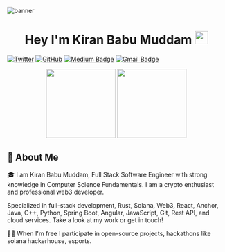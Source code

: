 ![banner](https://github.com/kiranmuddam/kiranmuddam/blob/master/0.jpeg)

<h1 align="center">Hey I'm Kiran Babu Muddam <img src="https://raw.githubusercontent.com/kiranmuddam/kiranmuddam/master/wave.gif" width="30px"></h1> 

<!-- [![LinkedIn](https://img.shields.io/badge/LinkedIn-kiranmuddam-blue?style=flat-square&logo=linkedin)](https://www.linkedin.com/in/kiranmuddam/) -->
[![Twitter](https://img.shields.io/twitter/follow/kiranbabumuddam?style=flat-square&logo=twitter)](https://twitter.com/kiranbabumuddam)
[![GitHub](https://img.shields.io/badge/GitHub-kiranmuddam-lightgrey?style=flat-square&logo=github)](https://www.github.com/kiranmuddam/)
[![Medium Badge](https://img.shields.io/badge/-blog.kiranmuddam.com-03a57a?style=flat-square&labelColor=000000&logo=Medium&link=https://blog.kiranmuddam.com)](https://blog.kiranmuddam.com)
[![Gmail Badge](https://img.shields.io/badge/-kiraniiitn@gmail.com-c14438?style=flat-square&logo=Gmail&logoColor=white&link=mailto:kiraniiitn@gmail.com)](mailto:kiraniiitn@gmail.com)
<p align="center"> <img src="https://octodex.github.com/images/daftpunktocat-thomas.gif" height="160px" width="160px"> <img src="https://octodex.github.com/images/daftpunktocat-guy.gif" height="160px" width="160px"> </p>

## 🚀 About Me 

🎓 I am Kiran Babu Muddam, Full Stack Software Engineer with strong knowledge in Computer Science Fundamentals. I am a crypto enthusiast and professional web3 developer.

Specialized in full-stack development, Rust, Solana, Web3, React, Anchor, Java, C++, Python, Spring Boot, Angular, JavaScript, Git, Rest API, and cloud services. Take a look at my work or get in touch!

👨‍💻 When I'm free I participate in open-source projects, hackathons like solana hackerhouse, esports.

<!-- ## ⚡ Technologies

![Java](https://img.shields.io/badge/-java-E34A86?style=flat-square&logo=java)
![Spring Boot](https://img.shields.io/badge/-SpringBoot-007ACC?style=flat-square&logo=springboot)
![C++](https://img.shields.io/badge/-C++-00599C?style=flat-square&logo=c)
![JavaScript](https://img.shields.io/badge/-JavaScript-black?style=flat-square&logo=javascript)
![Python](https://img.shields.io/badge/-Python-black?style=flat-square&logo=Python)
![Nodejs](https://img.shields.io/badge/-Nodejs-black?style=flat-square&logo=Node.js)
![Angular](https://img.shields.io/badge/-Angular-blue?style=flat-square&logo=Angular)
![HTML5](https://img.shields.io/badge/-HTML5-E34F26?style=flat-square&logo=html5&logoColor=white)
![CSS3](https://img.shields.io/badge/-CSS3-1572B6?style=flat-square&logo=css3)
![Bootstrap](https://img.shields.io/badge/-Bootstrap-563D7C?style=flat-square&logo=bootstrap)
![TypeScript](https://img.shields.io/badge/-TypeScript-007ACC?style=flat-square&logo=typescript)
![MongoDB](https://img.shields.io/badge/-MongoDB-black?style=flat-square&logo=mongodb)
![MySQL](https://img.shields.io/badge/-MySQL-black?style=flat-square&logo=mysql)
![Docker](https://img.shields.io/badge/-Docker-black?style=flat-square&logo=docker)
![Amazon AWS](https://img.shields.io/badge/Amazon%20AWS-232F3E?style=flat-square&logo=amazon-aws)
![Microsoft Azure](https://img.shields.io/badge/Microsoft%20Azure-232F7E?style=flat-square&logo=microsoft-azure)
![Google Cloud](https://img.shields.io/badge/Google%20Cloud-black?style=flat-square&logo=google-cloud)
![Git](https://img.shields.io/badge/-Git-black?style=flat-square&logo=git)
![GitHub](https://img.shields.io/badge/-GitHub-181717?style=flat-square&logo=github)


<br/>
<a href="https://github.com/kiranmuddam">
  <img align="center" src="https://github-readme-stats.vercel.app/api?username=kiranmuddam&show_icons=true&include_all_commits=true&theme=material-palenight" alt="Kiran's github stats" />
</a>
</br>
</br>

![visitors](https://visitor-badge.laobi.icu/badge?page_id=kiranmuddam.kiranmuddam)


